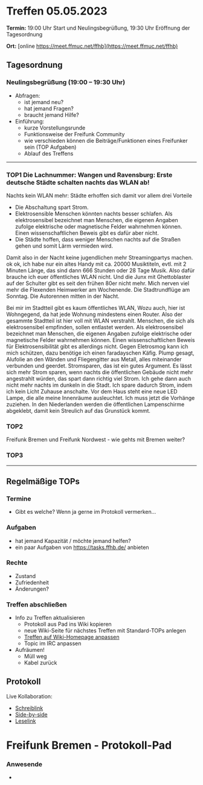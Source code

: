 # Treffen 05.05.2023

**Termin:** 19:00 Uhr Start und Neulingsbegrüßung, 19:30 Uhr Eröffnung der Tagesordnung

**Ort:** [online https://meet.ffmuc.net/ffhb](https://meet.ffmuc.net/ffhb)

## Tagesordnung
### Neulingsbegrüßung (19:00 – 19:30 Uhr)

- Abfragen:
    - ist jemand neu?
    - hat jemand Fragen?
    - braucht jemand Hilfe?
- Einführung:
    - kurze Vorstellungsrunde
    - Funktionsweise der Freifunk Community
    - wie verschieden können die Beiträge/Funktionen eines Freifunker sein (TOP Aufgaben)
    - Ablauf des Treffens

---
### TOP1 Die Lachnummer: Wangen und Ravensburg: Erste deutsche Städte schalten nachts das WLAN ab!

Nachts kein WLAN mehr: Städte erhoffen sich damit vor allem drei Vorteile
- Die Abschaltung spart Strom.
- Elektrosensible Menschen könnten nachts besser schlafen. Als elektrosensibel bezeichnet man Menschen, die eigenen Angaben zufolge elektrische oder magnetische Felder wahrnehmen können. Einen wissenschaftlichen Beweis gibt es dafür aber nicht.
- Die Städte hoffen, dass weniger Menschen nachts auf die Straßen gehen und somit Lärm vermieden wird.

Damit also in der Nacht keine jugendlichen mehr Streamingpartys machen. ok ok, ich habe nur ein altes Handy mit ca. 20000 Musiktiteln, evtl. mit 2 Minuten Länge, das sind dann 666 Stunden oder 28 Tage Musik. Also dafür brauche ich euer öffentliches WLAN nicht. Und die Junx mit Ghettoblaster auf der Schulter gibt es seit den frühen 80er nicht mehr. Mich nerven viel mehr die Flexenden Heimwerker am Wochenende. Die Stadtrundflüge am Sonntag. Die Autorennen mitten in der Nacht.

Bei mir im Stadtteil gibt es kaum öffentliches WLAN, Wozu auch, hier ist Wohngegend, da hat jede Wohnung mindestens einen Router.
Also der gesammte Stadtteil ist hier voll mit WLAN verstrahlt.
Menschen, die sich als elektrosensibel empfinden, sollen entlastet werden. Als elektrosensibel bezeichnet man Menschen, die eigenen Angaben zufolge elektrische oder magnetische Felder wahrnehmen können. Einen wissenschaftlichen Beweis für Elektrosensibilität gibt es allerdings nicht. Gegen Eletrosmog kann ich mich schützen, dazu benötige ich einen faradayschen Käfig. Plump gesagt, Alufolie an den Wänden und Fliegengitter aus Metall, alles miteinander verbunden und geerdet.
Stromsparen, das ist ein gutes Argument. Es lässt sich mehr Strom sparen, wenn nachts die öffentlichen Gebäude nicht mehr angestrahlt würden, das spart dann richtig viel Strom. Ich gehe dann auch nicht mehr nachts im dunkeln in die Stadt. Ich spare dadurch Strom, indem ich kein Licht Zuhause anschalte. Vor dem Haus steht eine neue LED Lampe, die alle meine Innenräume ausleuchtet. Ich muss jetzt die Vorhänge zuziehen. In den Niederlanden werden die öffentlichen Lampenschirme abgeklebt, damit kein Streulich auf das Grunstück kommt.


### TOP2

Freifunk Bremen und Freifunk Nordwest - wie gehts mit Bremen weiter?

### TOP3


---
## Regelmäßige TOPs

### Termine

- Gibt es welche? Wenn ja gerne im Protokoll vermerken...

### Aufgaben

- hat jemand Kapazität / möchte jemand helfen?
- ein paar Aufgaben von https://tasks.ffhb.de/ anbieten

### Rechte

- Zustand
- Zufriedenheit
- Änderungen?

### Treffen abschließen

- Info zu Treffen aktualisieren
  - Protokoll aus Pad ins Wiki kopieren
  - neue Wiki-Seite für nächstes Treffen mit Standard-TOPs anlegen
  - [Treffen auf Wiki-Homepage anpassen](https://wiki.bremen.freifunk.net/Home)
  - Topic im IRC anpassen
- Aufräumen!
  - Müll weg
  - Kabel zurück

## Protokoll

Live Kollaboration:

* [Schreiblink](https://hackmd.io/AwDgnA7ATArKC0BGGBjAzPALAUzSeARgYgGzxQAmEFFwiKBEKAhkA===?edit)
* [Side-by-side](https://hackmd.io/AwDgnA7ATArKC0BGGBjAzPALAUzSeARgYgGzxQAmEFFwiKBEKAhkA===?both)
* [Leselink](https://hackmd.io/AwDgnA7ATArKC0BGGBjAzPALAUzSeARgYgGzxQAmEFFwiKBEKAhkA===?view)

# Freifunk Bremen - Protokoll-Pad

### Anwesende
- 